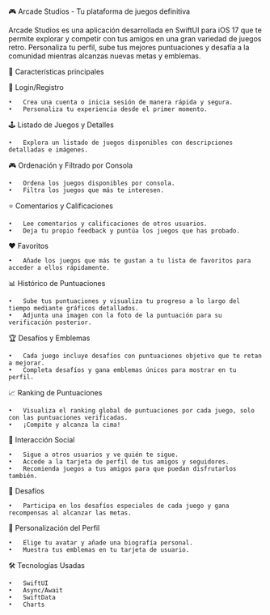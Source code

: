 🎮 Arcade Studios - Tu plataforma de juegos definitiva

Arcade Studios es una aplicación desarrollada en SwiftUI para iOS 17 que te permite explorar y competir con tus amigos en una gran variedad de juegos retro. Personaliza tu perfil, sube tus mejores puntuaciones y desafía a la comunidad mientras alcanzas nuevas metas y emblemas.

🚀 Características principales

👤 Login/Registro

	•	Crea una cuenta o inicia sesión de manera rápida y segura.
	•	Personaliza tu experiencia desde el primer momento.

🕹️ Listado de Juegos y Detalles

	•	Explora un listado de juegos disponibles con descripciones detalladas e imágenes.

🎮 Ordenación y Filtrado por Consola

	•	Ordena los juegos disponibles por consola.
	•	Filtra los juegos que más te interesen.

⭐ Comentarios y Calificaciones

	•	Lee comentarios y calificaciones de otros usuarios.
	•	Deja tu propio feedback y puntúa los juegos que has probado.

❤️ Favoritos

	•	Añade los juegos que más te gustan a tu lista de favoritos para acceder a ellos rápidamente.

📊 Histórico de Puntuaciones

	•	Sube tus puntuaciones y visualiza tu progreso a lo largo del tiempo mediante gráficos detallados.
	•	Adjunta una imagen con la foto de la puntuación para su verificación posterior.

🏆 Desafíos y Emblemas

	•	Cada juego incluye desafíos con puntuaciones objetivo que te retan a mejorar.
	•	Completa desafíos y gana emblemas únicos para mostrar en tu perfil.

📈 Ranking de Puntuaciones

	•	Visualiza el ranking global de puntuaciones por cada juego, solo con las puntuaciones verificadas.
	•	¡Compite y alcanza la cima!

👥 Interacción Social

	•	Sigue a otros usuarios y ve quién te sigue.
	•	Accede a la tarjeta de perfil de tus amigos y seguidores.
	•	Recomienda juegos a tus amigos para que puedan disfrutarlos también.

🎯 Desafíos

	•	Participa en los desafíos especiales de cada juego y gana recompensas al alcanzar las metas.

👤 Personalización del Perfil

	•	Elige tu avatar y añade una biografía personal.
	•	Muestra tus emblemas en tu tarjeta de usuario.

🛠️ Tecnologías Usadas

	•	SwiftUI
 	•	Async/Await
	•	SwiftData
	•	Charts
